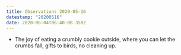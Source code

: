 ```yaml
---
title: Observations 2020-05-16
datestamp: "20200516"
date: 2020-06-04T06:40:08.358Z
---
```

- The joy of eating a crumbly cookie outside, where you can let the crumbs fall, gifts to birds, no cleaning up.